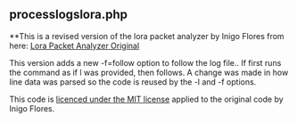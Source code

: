 ## processlogslora.php

**This is a revised version of the lora packet analyzer
by Inigo Flores from here: [Lora Packet Analyzer Original](https://github.com/inigoflores/lora-packet-forwarder-analyzer)

This version adds a new -f=follow option to follow the log file.. If first runs the command as if l was provided, then follows. A change was made in how line data was parsed so the code is reused by the -l and -f options.

This code is [licenced under the MIT license](LICENSE.md) applied to the original code by Inigo Flores.
